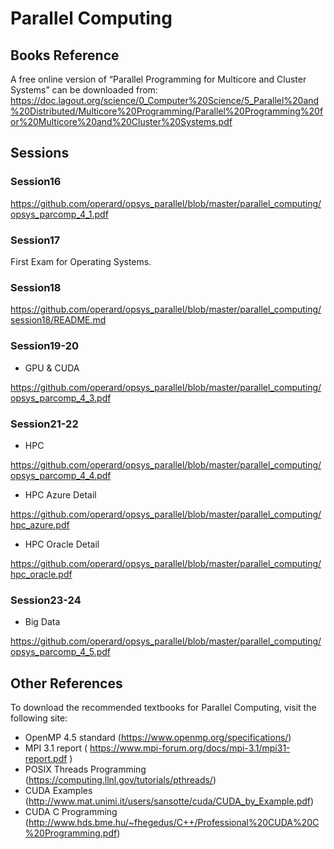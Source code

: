 # Parallel Computing

## Books Reference

A free online version of “Parallel Programming for Multicore and Cluster Systems” can be downloaded from:
https://doc.lagout.org/science/0_Computer%20Science/5_Parallel%20and%20Distributed/Multicore%20Programming/Parallel%20Programming%20for%20Multicore%20and%20Cluster%20Systems.pdf

## Sessions

### Session16

https://github.com/operard/opsys_parallel/blob/master/parallel_computing/opsys_parcomp_4_1.pdf

### Session17 
First Exam for Operating Systems.

### Session18 

https://github.com/operard/opsys_parallel/blob/master/parallel_computing/session18/README.md

### Session19-20 

- GPU & CUDA

https://github.com/operard/opsys_parallel/blob/master/parallel_computing/opsys_parcomp_4_3.pdf

### Session21-22 

- HPC

https://github.com/operard/opsys_parallel/blob/master/parallel_computing/opsys_parcomp_4_4.pdf

- HPC Azure Detail

https://github.com/operard/opsys_parallel/blob/master/parallel_computing/hpc_azure.pdf

- HPC Oracle Detail

https://github.com/operard/opsys_parallel/blob/master/parallel_computing/hpc_oracle.pdf

### Session23-24 

- Big Data

https://github.com/operard/opsys_parallel/blob/master/parallel_computing/opsys_parcomp_4_5.pdf

## Other References

To download the recommended textbooks for Parallel Computing, visit the following site:
- OpenMP 4.5 standard (https://www.openmp.org/specifications/)
- MPI 3.1 report ( https://www.mpi-forum.org/docs/mpi-3.1/mpi31-report.pdf )
- POSIX Threads Programming (https://computing.llnl.gov/tutorials/pthreads/)
- CUDA Examples (http://www.mat.unimi.it/users/sansotte/cuda/CUDA_by_Example.pdf)
- CUDA C Programming (http://www.hds.bme.hu/~fhegedus/C++/Professional%20CUDA%20C%20Programming.pdf)
